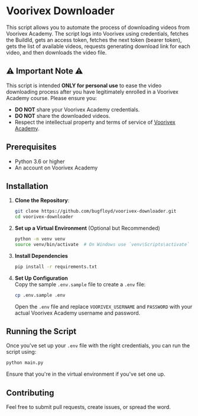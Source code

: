 # Voorivex Downloader

This script allows you to automate the process of downloading videos from Voorivex Academy. The script logs into Voorivex using credentials, fetches the BuildId, gets an access token, fetches the next token (bearer token), gets the list of available videos, requests generating download link for each video, and then downloads the video file.

## ⚠️ Important Note ⚠️

This script is intended **ONLY for personal use** to ease the video downloading process after you have legitimately enrolled in a Voorivex Academy course. Please ensure you:

- **DO NOT** share your Voorivex Academy credentials.
- **DO NOT** share the downloaded videos.
- Respect the intellectual property and terms of service of [Voorivex Academy](https://voorivex.academy).


## Prerequisites

- Python 3.6 or higher
- An account on Voorivex Academy

## Installation

1. **Clone the Repository**:

   ```bash
   git clone https://github.com/bugfloyd/voorivex-downloader.git
   cd voorivex-downloader
   ```

2. **Set up a Virtual Environment** (Optional but Recommended)

    ```bash
    python -m venv venv
    source venv/bin/activate  # On Windows use `venv\Scripts\activate`
    ```

3. **Install Dependencies**

    ```bash
    pip install -r requirements.txt
    ```

4. **Set Up Configuration**  
Copy the sample `.env.sample` file to create a `.env` file:
    ```bash
    cp .env.sample .env
    ```
    Open the `.env` file and replace `VOORIVEX_USERNAME` and `PASSWORD` with your actual Voorivex Academy username and password.

## Running the Script
Once you've set up your `.env` file with the right credentials, you can run the script using:  
```bash
python main.py
```
Ensure that you're in the virtual environment if you've set one up.

## Contributing
Feel free to submit pull requests, create issues, or spread the word.